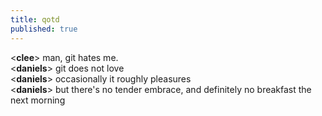 ```yaml
---
title: qotd
published: true
---
```


<**clee**> man, git hates me.  
<**daniels**> git does not love  
<**daniels**> occasionally it roughly pleasures  
<**daniels**> but there's no tender embrace, and definitely no
breakfast the next morning
